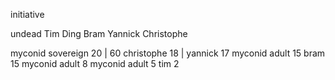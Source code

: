 initiative

undead
Tim
Ding
Bram
Yannick
Christophe



myconid sovereign 20    | 60
christophe 18 | 
yannick 17
myconid adult 15
bram 15
myconid adult 8
myconid adult 5
tim 2